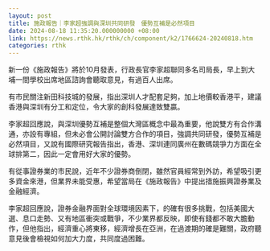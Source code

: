 ```yaml
---
layout: post
title: 施政報告｜李家超強調與深圳共同研發　優勢互補是必然項目
date: 2024-08-18 11:35:20.000000000 +08:00
link: https://news.rthk.hk/rthk/ch/component/k2/1766624-20240818.htm
categories: rthk
---
```


新一份《施政報告》將於10月發表，行政長官李家超聯同多名司局長，早上到大埔一間學校出席地區諮詢會聽取意見，有過百人出席。

有市民關注新田科技城的發展，指出深圳人才配套足夠，加上地價較香港平，建議香港與深圳有分工和定位，令大家的創科發展達致雙贏。

李家超回應說，與深圳優勢互補是整個大灣區概念中最為重要，他說雙方有合作溝通，亦設有專組，但未必會公開討論雙方合作的項目，強調共同研發，優勢互補是必然項目，又說有國際研究報告指出，香港、深圳連同廣州在數碼競爭力方面在全球排第二，因此一定會用好大家的優勢。

有從事證券業的市民說，近年不少證券商倒閉，雖然官員經常到外訪，希望吸引更多資金來港，但業界未能受惠，希望當局在《施政報告》中提出措施振興證券業及金融經濟。

李家超回應說，證券金融界面對全球環境因素下，的確有很多挑戰，包括美國大選、息口走勢、又有地區衝突或戰爭，不少業界都反映，即使有錢都不敢大膽動作，但他指出，經濟重心將東移，經濟增長在亞洲，在過渡期的確是難關，政府聽意見後會檢視如何加大力度，共同度過困難。
